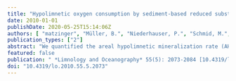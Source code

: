 ```yaml
---
title: "Hypolimnetic oxygen consumption by sediment-based reduced substances in former eutrophic lakes"
date: 2010-01-01
publishDate: 2020-05-25T15:14:06Z
authors: [ "matzinger", "Müller, B.", "Niederhauser, P.", "Schmid, M.", "Wüst, A." ]
publication_types: ["2"]
abstract: "We quantified the areal hypolimnetic mineralization rate (AHM; total areal hypolimnetic oxygen depletion including the formation of reduced substances) in two formerly eutrophic lakes based on 20 yr of water-column data collected during oligotrophication. The upward diffusion of reduced substances originating from the decomposition of organic matter in the sediment was determined from pore-water profiles and related to the time of deposition. More than 80% of AHM was due to degradation of organic matter in the water column (including sediment surface) and diffusion of reduced substances from sediment layers younger than 10 yr. Sediments older than 10 yr, including the eutrophic past, accounted for , 15% of AHM. This ‘‘old’’ contribution corresponds to a 20–43% fraction of the total sediment-based AHM. The contribution from old sediment layers to AHM is expected to be even lower in lakes with deeper hypolimnia (. 12 m). In summary, oxygen consumption in stratified hypolimnia is controlled mainly by the present lake productivity. As a result, technical lake management measures, such as oxygenation, artificial mixing, or sediment dredging, cannot efficiently decrease the flux of"
featured: false
publication: " *Limnology and Oceanography* 55(5): 2073-2084 [10.4319/lo.2010.55.5.2073](https://doi.org/10.4319/lo.2010.55.5.2073)"
doi: "10.4319/lo.2010.55.5.2073"
---
```


